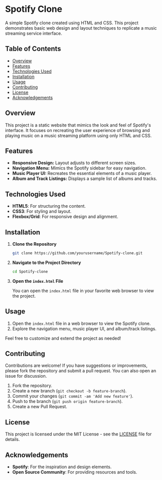 # Spotify Clone

A simple Spotify clone created using HTML and CSS. This project demonstrates basic web design and layout techniques to replicate a music streaming service interface.

## Table of Contents

- [Overview](#overview)
- [Features](#features)
- [Technologies Used](#technologies-used)
- [Installation](#installation)
- [Usage](#usage)
- [Contributing](#contributing)
- [License](#license)
- [Acknowledgements](#acknowledgements)

## Overview

This project is a static website that mimics the look and feel of Spotify's interface. It focuses on recreating the user experience of browsing and playing music on a music streaming platform using only HTML and CSS.

## Features

- **Responsive Design:** Layout adjusts to different screen sizes.
- **Navigation Menu:** Mimics the Spotify sidebar for easy navigation.
- **Music Player UI:** Recreates the essential elements of a music player.
- **Album and Track Listings:** Displays a sample list of albums and tracks.

## Technologies Used

- **HTML5**: For structuring the content.
- **CSS3**: For styling and layout.
- **Flexbox/Grid**: For responsive design and alignment.

## Installation

1. **Clone the Repository**

   ```bash
   git clone https://github.com/yourusername/Spotify-clone.git
   ```

2. **Navigate to the Project Directory**

   ```bash
   cd Spotify-clone
   ```

3. **Open the `index.html` File**

   You can open the `index.html` file in your favorite web browser to view the project.

## Usage

1. Open the `index.html` file in a web browser to view the Spotify clone.
2. Explore the navigation menu, music player UI, and album/track listings.

Feel free to customize and extend the project as needed!

## Contributing

Contributions are welcome! If you have suggestions or improvements, please fork the repository and submit a pull request. You can also open an issue for discussion.

1. Fork the repository.
2. Create a new branch (`git checkout -b feature-branch`).
3. Commit your changes (`git commit -am 'Add new feature'`).
4. Push to the branch (`git push origin feature-branch`).
5. Create a new Pull Request.

## License

This project is licensed under the MIT License - see the [LICENSE](LICENSE) file for details.

## Acknowledgements

- **Spotify**: For the inspiration and design elements.
- **Open Source Community**: For providing resources and tools.


